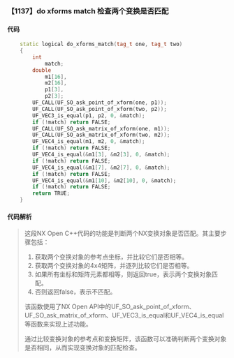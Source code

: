 ### 【1137】do xforms match 检查两个变换是否匹配

#### 代码

```cpp
    static logical do_xforms_match(tag_t one, tag_t two)  
    {  
        int  
            match;  
        double  
            m1[16],  
            m2[16],  
            p1[3],  
            p2[3];  
        UF_CALL(UF_SO_ask_point_of_xform(one, p1));  
        UF_CALL(UF_SO_ask_point_of_xform(two, p2));  
        UF_VEC3_is_equal(p1, p2, 0, &match);  
        if (!match) return FALSE;  
        UF_CALL(UF_SO_ask_matrix_of_xform(one, m1));  
        UF_CALL(UF_SO_ask_matrix_of_xform(two, m2));  
        UF_VEC4_is_equal(m1, m2, 0, &match);  
        if (!match) return FALSE;  
        UF_VEC4_is_equal(&m1[3], &m2[3], 0, &match);  
        if (!match) return FALSE;  
        UF_VEC4_is_equal(&m1[7], &m2[7], 0, &match);  
        if (!match) return FALSE;  
        UF_VEC4_is_equal(&m1[10], &m2[10], 0, &match);  
        if (!match) return FALSE;  
        return TRUE;  
    }

```

#### 代码解析

> 这段NX Open C++代码的功能是判断两个NX变换对象是否匹配。其主要步骤包括：
>
> 1. 获取两个变换对象的参考点坐标，并比较它们是否相等。
> 2. 获取两个变换对象的4x4矩阵，并逐列比较它们是否相等。
> 3. 如果所有坐标和矩阵元素都相等，则返回true，表示两个变换对象匹配。
> 4. 否则返回false，表示不匹配。
>
> 该函数使用了NX Open API中的UF_SO_ask_point_of_xform、UF_SO_ask_matrix_of_xform、UF_VEC3_is_equal和UF_VEC4_is_equal等函数来实现上述功能。
>
> 通过比较变换对象的参考点和变换矩阵，该函数可以准确判断两个变换对象是否相同，从而实现变换对象的匹配检查。
>
